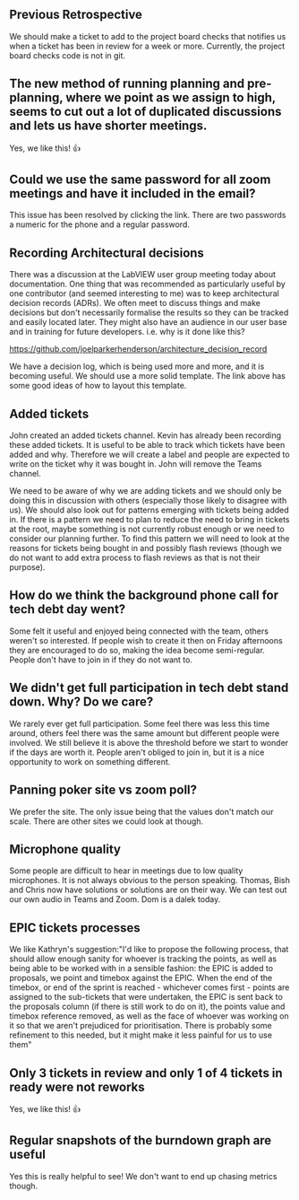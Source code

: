 ## Previous Retrospective

We should make a ticket to add to the project board checks that notifies us when a ticket has been in review for a week or more. Currently, the project board checks code is not in git.

## The new method of running planning and pre-planning, where we point as we assign to high, seems to cut out a lot of duplicated discussions and lets us have shorter meetings.

Yes, we like this! 👍 

## Could we use the same password for all zoom meetings and have it included in the email?

This issue has been resolved by clicking the link. There are two passwords a numeric for the phone and a regular password.


## Recording Architectural decisions

There was a discussion at the LabVIEW user group meeting today about documentation.  One thing that was recommended as particularly useful by one contributor (and seemed interesting to me) was to keep architectural decision records (ADRs).  We often meet to discuss things and make decisions but don't necessarily formalise the results so they can be tracked and easily located later.  They might also have an audience in our user base and in training for future developers. i.e. why is it done like this?

https://github.com/joelparkerhenderson/architecture_decision_record

We have a decision log, which is being used more and more, and it is becoming useful. We should use a more solid template. The link above has some good ideas of how to layout this template.

## Added tickets

John created an added tickets channel. Kevin has already been recording these added tickets. It is useful to be able to track which tickets have been added and why. Therefore we will create a label and people are expected to write on the ticket why it was bought in. John will remove the Teams channel.

We need to be aware of why we are adding tickets and we should only be doing this in discussion with others (especially those likely to disagree with us). We should also look out for patterns emerging with tickets being added in. If there is a pattern we need to plan to reduce the need to bring in tickets at the root, maybe something is not currently robust enough or we need to consider our planning further. To find this pattern we will need to look at the reasons for tickets being bought in and possibly flash reviews (though we do not want to add extra process to flash reviews as that is not their purpose).

## How do we think the background phone call for tech debt day went?

Some felt it useful and enjoyed being connected with the team, others weren't so interested. If people wish to create it then on Friday afternoons they are encouraged to do so, making the idea become semi-regular. People don't have to join in if they do not want to.

## We didn't get full participation in tech debt stand down. Why? Do we care?

We rarely ever get full participation. Some feel there was less this time around, others feel there was the same amount but different people were involved. We still believe it is above the threshold before we start to wonder if the days are worth it. People aren't obliged to join in, but it is a nice opportunity to work on something different.

## Panning poker site vs zoom poll?

We prefer the site. The only issue being that the values don't match our scale. There are other sites we could look at though. 

## Microphone quality

Some people are difficult to hear in meetings due to low quality microphones. It is not always obvious to the person speaking. Thomas, Bish and Chris now have solutions or solutions are on their way. We can test out our own audio in Teams and Zoom. Dom is a dalek today.

## EPIC tickets processes

We like Kathryn's suggestion:"I'd like to propose the following process, that should allow enough sanity for whoever is tracking the points, as well as being able to be worked with in a sensible fashion: the EPIC is added to proposals, we point and timebox against the EPIC. When the end of the timebox, or end of the sprint is reached - whichever comes first - points are assigned to the sub-tickets that were undertaken, the EPIC  is sent back to the proposals column (if there is still work to do on it), the points value and timebox reference removed, as well as the face of whoever was working on it so that we aren't prejudiced for prioritisation. There is probably some refinement to this needed, but it might make it less painful for us to use them"

## Only 3 tickets in review and only 1 of 4 tickets in ready were not reworks

Yes, we like this! 👍 

## Regular snapshots of the burndown graph are useful

Yes this is really helpful to see! We don't want to end up chasing metrics though.

